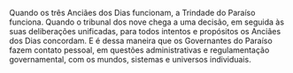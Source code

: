 ﻿Quando os três Anciães dos Dias funcionam, a Trindade do Paraíso funciona. Quando o tribunal dos nove chega a uma decisão, em seguida às suas deliberações unificadas, para todos intentos e propósitos os Anciães dos Dias concordam. E é dessa maneira que os Governantes do Paraíso fazem contato pessoal, em questões administrativas e regulamentação governamental, com os mundos, sistemas e universos individuais.